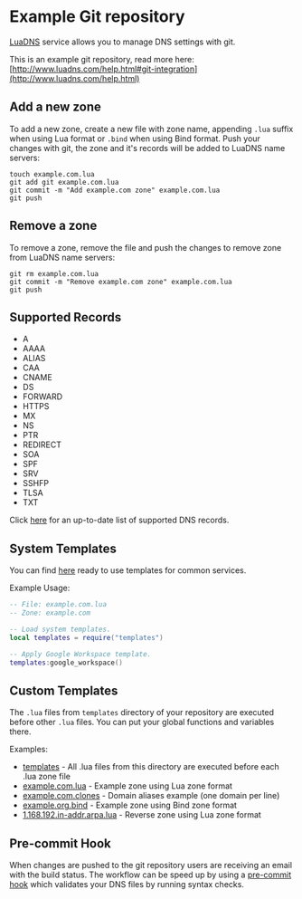 # Example Git repository

[LuaDNS](http://www.luadns.com/) service allows you to manage DNS settings with
git.

This is an example git repository, read more here:
[http://www.luadns.com/help.html#git-integration](http://www.luadns.com/help.html)

## Add a new zone

To add a new zone, create a new file with zone name, appending `.lua` suffix
when using Lua format or `.bind` when using Bind format. Push your changes with
git, the zone and it's records will be added to LuaDNS name servers:

```
touch example.com.lua
git add git example.com.lua
git commit -m "Add example.com zone" example.com.lua
git push
```

## Remove a zone

To remove a zone, remove the file and push the changes to remove zone from
LuaDNS name servers:

```
git rm example.com.lua
git commit -m "Remove example.com zone" example.com.lua
git push
```

## Supported Records

* A
* AAAA
* ALIAS
* CAA
* CNAME
* DS
* FORWARD
* HTTPS
* MX
* NS
* PTR
* REDIRECT
* SOA
* SPF
* SRV
* SSHFP
* TLSA
* TXT

Click [here](https://www.luadns.com/help.html#resource-records) for an up-to-date list of supported DNS records.

## System Templates

You can find [here](https://github.com/luadns/templates) ready to use templates for common services.

Example Usage:

```lua
-- File: example.com.lua
-- Zone: example.com

-- Load system templates.
local templates = require("templates")

-- Apply Google Workspace template.
templates:google_workspace()
```

## Custom Templates

The `.lua` files from `templates` directory of your repository are executed
before other `.lua` files. You can put your global functions and variables
there.

Examples:

* [templates](templates) - All .lua files from this directory are executed before each .lua zone file
* [example.com.lua](example.com.lua) - Example zone using Lua zone format
* [example.com.clones](example.com.clones) - Domain aliases example (one domain per line)
* [example.org.bind](example.org.bind) - Example zone using Bind zone format
* [1.168.192.in-addr.arpa.lua](1.168.192.in-addr.arpa.lua) - Reverse zone using Lua zone format

## Pre-commit Hook

When changes are pushed to the git repository users are receiving an email with
the build status. The workflow can be speed up by using a [pre-commit
hook](.githooks/pre-commit) which validates your DNS files by running syntax checks.
